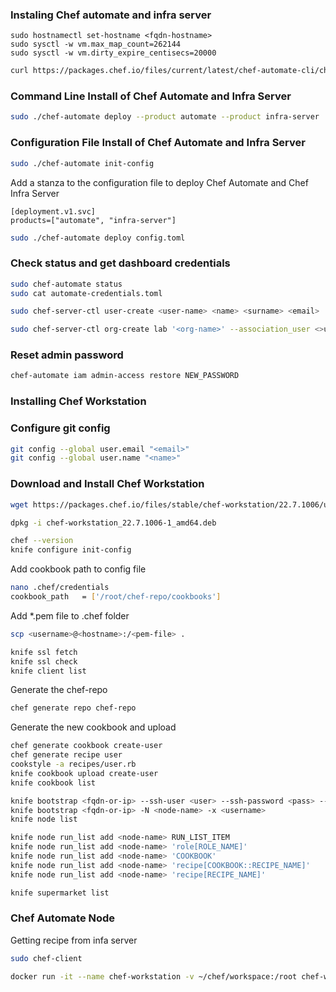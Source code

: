 ### Instaling Chef automate and infra server
```shell
sudo hostnamectl set-hostname <fqdn-hostname>
sudo sysctl -w vm.max_map_count=262144
sudo sysctl -w vm.dirty_expire_centisecs=20000
```
```sh
curl https://packages.chef.io/files/current/latest/chef-automate-cli/chef-automate_linux_amd64.zip | gunzip - > chef-automate && chmod +x chef-automate
```

### Command Line Install of Chef Automate and Infra Server
```sh
sudo ./chef-automate deploy --product automate --product infra-server
```

### Configuration File Install of Chef Automate and Infra Server
```sh
sudo ./chef-automate init-config
```
Add a stanza to the configuration file to deploy Chef Automate and Chef Infra Server
```
[deployment.v1.svc]
products=["automate", "infra-server"]
```
```sh
sudo ./chef-automate deploy config.toml
```

### Check status and get dashboard credentials
```sh
sudo chef-automate status
sudo cat automate-credentials.toml
```
```sh
sudo chef-server-ctl user-create <user-name> <name> <surname> <email> '<password>' --filename <username>.pem

sudo chef-server-ctl org-create lab '<org-name>' --association_user <>user-name --filename <org-name>-validator.pem
```

### Reset admin password
```sh
chef-automate iam admin-access restore NEW_PASSWORD
```

### Installing Chef Workstation

### Configure git config
```sh
git config --global user.email "<email>"
git config --global user.name "<name>"
```

### Download and Install Chef Workstation
```sh
wget https://packages.chef.io/files/stable/chef-workstation/22.7.1006/ubuntu/18.04/chef-workstation_22.7.1006-1_amd64.deb
```

```sh
dpkg -i chef-workstation_22.7.1006-1_amd64.deb
```

```sh
chef --version
knife configure init-config
```

Add cookbook path to config file
```sh
nano .chef/credentials
cookbook_path	= ['/root/chef-repo/cookbooks']
```

Add *.pem file to .chef folder
```sh
scp <username>@<hostname>:/<pem-file> .
```

```sh
knife ssl fetch
knife ssl check
knife client list
```

Generate the chef-repo
```sh
chef generate repo chef-repo
```
Generate the new cookbook and upload
```sh
chef generate cookbook create-user
chef generate recipe user
cookstyle -a recipes/user.rb
knife cookbook upload create-user
knife cookbook list
```

```sh
knife bootstrap <fqdn-or-ip> --ssh-user <user> --ssh-password <pass> --node-name <node-name>
knife bootstrap <fqdn-or-ip> -N <node-name> -x <username> 
knife node list
```

```sh
knife node run_list add <node-name> RUN_LIST_ITEM
knife node run_list add <node-name> 'role[ROLE_NAME]'
knife node run_list add <node-name> 'COOKBOOK'
knife node run_list add <node-name> 'recipe[COOKBOOK::RECIPE_NAME]'
knife node run_list add <node-name> 'recipe[RECIPE_NAME]'
```

```sh
knife supermarket list
```

### Chef Automate Node
Getting recipe from infa server
```sh
sudo chef-client
```


```sh
docker run -it --name chef-workstation -v ~/chef/workspace:/root chef-workstation /bin/bash
```


